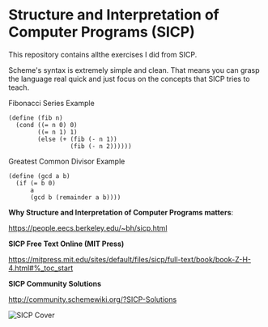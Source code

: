 # Structure and Interpretation of Computer Programs (SICP)

This repository contains allthe exercises I did from SICP.

Scheme's syntax is extremely simple and clean. That means you can grasp the language real quick and just focus on the concepts that SICP tries to teach.

Fibonacci Series Example

```
(define (fib n)
  (cond ((= n 0) 0)
        ((= n 1) 1)
        (else (+ (fib (- n 1))
                 (fib (- n 2))))))
```

Greatest Common Divisor Example
```
(define (gcd a b)
  (if (= b 0)
      a
      (gcd b (remainder a b))))
```

**Why Structure and Interpretation of Computer Programs matters**:

https://people.eecs.berkeley.edu/~bh/sicp.html

**SICP Free Text Online (MIT Press)**

https://mitpress.mit.edu/sites/default/files/sicp/full-text/book/book-Z-H-4.html#%_toc_start

**SICP Community Solutions**

http://community.schemewiki.org/?SICP-Solutions


![SICP Cover](https://user-images.githubusercontent.com/30487160/72214368-5ad46e00-34ce-11ea-844b-0e44bbbeacc7.jpg)
